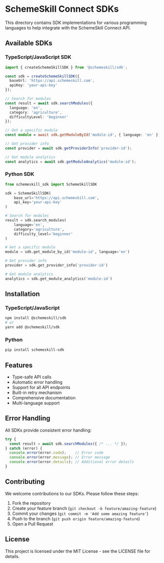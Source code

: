 # SchemeSkill Connect SDKs

This directory contains SDK implementations for various programming languages to help integrate with the SchemeSkill Connect API.

## Available SDKs

### TypeScript/JavaScript SDK

```typescript
import { createSchemeSkillSDK } from '@schemeskill/sdk';

const sdk = createSchemeSkillSDK({
  baseUrl: 'https://api.schemeskill.com',
  apiKey: 'your-api-key'
});

// Search for modules
const result = await sdk.searchModules({
  language: 'en',
  category: 'agriculture',
  difficultyLevel: 'beginner'
});

// Get a specific module
const module = await sdk.getModuleById('module-id', { language: 'en' });

// Get provider info
const provider = await sdk.getProviderInfo('provider-id');

// Get module analytics
const analytics = await sdk.getModuleAnalytics('module-id');
```

### Python SDK

```python
from schemeskill_sdk import SchemeSkillSDK

sdk = SchemeSkillSDK(
    base_url='https://api.schemeskill.com',
    api_key='your-api-key'
)

# Search for modules
result = sdk.search_modules(
    language='en',
    category='agriculture',
    difficulty_level='beginner'
)

# Get a specific module
module = sdk.get_module_by_id('module-id', language='en')

# Get provider info
provider = sdk.get_provider_info('provider-id')

# Get module analytics
analytics = sdk.get_module_analytics('module-id')
```

## Installation

### TypeScript/JavaScript

```bash
npm install @schemeskill/sdk
# or
yarn add @schemeskill/sdk
```

### Python

```bash
pip install schemeskill-sdk
```

## Features

- Type-safe API calls
- Automatic error handling
- Support for all API endpoints
- Built-in retry mechanism
- Comprehensive documentation
- Multi-language support

## Error Handling

All SDKs provide consistent error handling:

```typescript
try {
  const result = await sdk.searchModules({ /* ... */ });
} catch (error) {
  console.error(error.code);    // Error code
  console.error(error.message); // Error message
  console.error(error.details); // Additional error details
}
```

## Contributing

We welcome contributions to our SDKs. Please follow these steps:

1. Fork the repository
2. Create your feature branch (`git checkout -b feature/amazing-feature`)
3. Commit your changes (`git commit -m 'Add some amazing feature'`)
4. Push to the branch (`git push origin feature/amazing-feature`)
5. Open a Pull Request

## License

This project is licensed under the MIT License - see the LICENSE file for details. 
